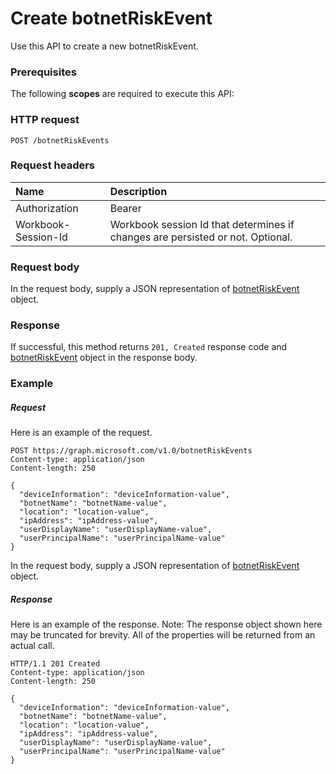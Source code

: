# Create botnetRiskEvent

Use this API to create a new botnetRiskEvent.
### Prerequisites
The following **scopes** are required to execute this API: 
### HTTP request
<!-- { "blockType": "ignored" } -->
```http
POST /botnetRiskEvents

```
### Request headers
| Name       | Description|
|:---------------|:----------|
| Authorization  | Bearer <code>|
| Workbook-Session-Id  | Workbook session Id that determines if changes are persisted or not. Optional.|

### Request body
In the request body, supply a JSON representation of [botnetRiskEvent](../resources/botnetriskevent.md) object.


### Response
If successful, this method returns `201, Created` response code and [botnetRiskEvent](../resources/botnetriskevent.md) object in the response body.

### Example
##### Request
Here is an example of the request.
<!-- {
  "blockType": "request",
  "name": "create_botnetriskevent_from_botnetriskevents"
}-->
```http
POST https://graph.microsoft.com/v1.0/botnetRiskEvents
Content-type: application/json
Content-length: 250

{
  "deviceInformation": "deviceInformation-value",
  "botnetName": "botnetName-value",
  "location": "location-value",
  "ipAddress": "ipAddress-value",
  "userDisplayName": "userDisplayName-value",
  "userPrincipalName": "userPrincipalName-value"
}
```
In the request body, supply a JSON representation of [botnetRiskEvent](../resources/botnetriskevent.md) object.
##### Response
Here is an example of the response. Note: The response object shown here may be truncated for brevity. All of the properties will be returned from an actual call.
<!-- {
  "blockType": "response",
  "truncated": true,
  "@odata.type": "microsoft.graph.botnetRiskEvent"
} -->
```http
HTTP/1.1 201 Created
Content-type: application/json
Content-length: 250

{
  "deviceInformation": "deviceInformation-value",
  "botnetName": "botnetName-value",
  "location": "location-value",
  "ipAddress": "ipAddress-value",
  "userDisplayName": "userDisplayName-value",
  "userPrincipalName": "userPrincipalName-value"
}
```

<!-- uuid: 8fcb5dbc-d5aa-4681-8e31-b001d5168d79
2015-10-25 14:57:30 UTC -->
<!-- {
  "type": "#page.annotation",
  "description": "Create botnetRiskEvent",
  "keywords": "",
  "section": "documentation",
  "tocPath": ""
}-->
